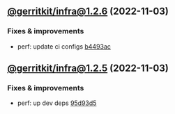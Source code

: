 ## [@gerritkit/infra@1.2.6](https://github.com/gerritkit/client/compare/2022.11.3-gerritkit.infra.1.2.5-f0...2022.11.3-gerritkit.infra.1.2.6-f0) (2022-11-03)

### Fixes & improvements
* perf: update ci configs [b4493ac](https://github.com/gerritkit/client/commit/b4493ac382f71e898c312c48c5627b5311e41999)

## [@gerritkit/infra@1.2.5](https://github.com/gerritkit/client/compare/2022.11.3-gerritkit.infra.1.2.4-f0...2022.11.3-gerritkit.infra.1.2.5-f0) (2022-11-03)

### Fixes & improvements
* perf: up dev deps [95d93d5](https://github.com/gerritkit/client/commit/95d93d5f4d8261a4ecb1bbb1ea13b92181bbfd9d)
